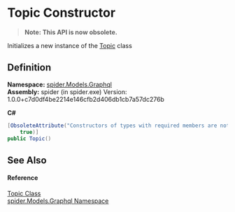 # Topic Constructor
<blockquote><strong>Note: This API is now obsolete.</strong></blockquote>




Initializes a new instance of the <a href="153a582b-2a0d-e792-d072-b28093bdf4a5">Topic</a> class



## Definition
**Namespace:** <a href="a7324a28-4f46-beaa-9269-26a8fa385391">spider.Models.Graphql</a>  
**Assembly:** spider (in spider.exe) Version: 1.0.0+c7d0df4be2214e146cfb2d406db1cb7a57dc276b

**C#**
``` C#
[ObsoleteAttribute("Constructors of types with required members are not supported in this version of your compiler.", 
	true)]
public Topic()
```



## See Also


#### Reference
<a href="153a582b-2a0d-e792-d072-b28093bdf4a5">Topic Class</a>  
<a href="a7324a28-4f46-beaa-9269-26a8fa385391">spider.Models.Graphql Namespace</a>  
